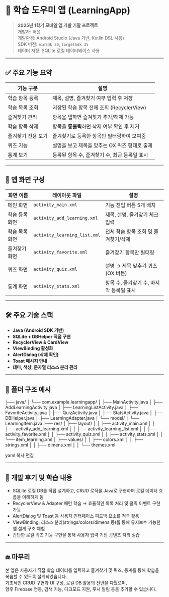 
# 📱 학습 도우미 앱 (LearningApp)

> **2025년 1학기 모바일 앱 개발 기말 프로젝트**  
> 개발자: 허윤  
> 개발환경: Android Studio (Java 기반, Kotlin DSL 사용)  
> SDK 버전: `minSdk 30`, `targetSdk 35`  
> 데이터 저장: SQLite 로컬 데이터베이스 사용

---

## ✅ 주요 기능 요약

| 기능 구분           | 설명 |
|--------------------|------|
| 학습 항목 등록      | 제목, 설명, 즐겨찾기 여부 입력 후 저장 |
| 학습 목록 조회      | 저장된 학습 항목 전체 조회 (RecyclerView) |
| 즐겨찾기 관리       | 항목을 탭하면 즐겨찾기 추가/해제 가능 |
| 학습 항목 삭제       | 항목을 **롱클릭**하면 삭제 여부 확인 후 제거 |
| 즐겨찾기 전용 보기    | 즐겨찾기로 등록한 항목만 필터링하여 보여줌 |
| 퀴즈 기능           | 설명을 보고 제목을 맞추는 OX 퀴즈 형태로 출제 |
| 통계 보기           | 등록된 항목 수, 즐겨찾기 수, 최근 등록일 표시 |

---

## 🧩 앱 화면 구성

| 화면 이름            | 레이아웃 파일              | 설명 |
|---------------------|----------------------------|------|
| 메인 화면            | `activity_main.xml`        | 기능 진입 버튼 5개 배치 |
| 학습 등록 화면       | `activity_add_learning.xml`| 제목, 설명, 즐겨찾기 체크 입력 |
| 학습 목록 화면       | `activity_learning_list.xml` | 전체 학습 항목 조회 및 즐겨찾기/삭제 |
| 즐겨찾기 화면        | `activity_favorite.xml`    | 즐겨찾기 항목만 필터링 |
| 퀴즈 화면            | `activity_quiz.xml`        | 설명 → 제목 맞추기 퀴즈 (OX 버튼) |
| 통계 화면            | `activity_stats.xml`       | 항목 수, 즐겨찾기 수, 마지막 등록일 표시 |

---

## 🛠 주요 기술 스택

- **Java (Android SDK 기반)**
- **SQLite + DBHelper 직접 구현**
- **RecyclerView & CardView**
- **ViewBinding 활성화**
- **AlertDialog (삭제 확인)**
- **Toast 메시지 안내**
- **테마, 색상, 문자열 리소스 분리 관리**

---

## 📁 폴더 구조 예시

├── java/
│ └── com.example.learningapp/
│ ├── MainActivity.java
│ ├── AddLearningActivity.java
│ ├── LearningListActivity.java
│ ├── FavoriteActivity.java
│ ├── QuizActivity.java
│ ├── StatsActivity.java
│ ├── DBHelper.java
│ ├── LearningAdapter.java
│ └── model/
│ └── LearningItem.java
├── res/
│ ├── layout/
│ │ ├── activity_main.xml
│ │ ├── activity_add_learning.xml
│ │ ├── activity_learning_list.xml
│ │ ├── activity_favorite.xml
│ │ ├── activity_quiz.xml
│ │ ├── activity_stats.xml
│ │ └── item_learning.xml
│ ├── values/
│ │ ├── colors.xml
│ │ ├── strings.xml
│ │ ├── dimens.xml
│ │ └── themes.xml

yaml
복사
편집

---

## 🎯 개발 후기 및 학습 내용

- SQLite 로컬 DB를 직접 설계하고, CRUD 로직을 Java로 구현하며 로컬 데이터 흐름을 이해하게 됨
- RecyclerView & Adapter 패턴 학습 → 효율적인 목록 처리 및 클릭 이벤트 구현 가능
- AlertDialog 및 Toast 등 사용자 인터페이스 피드백 요소를 적극 활용
- ViewBinding, 리소스 분리(strings/colors/dimens 등)를 통해 유지보수 가능한 앱 설계 구조 체험
- 간단한 로컬 퀴즈 기능 구현을 통해 사용자 입력 기반 콘텐츠 처리 실습

---

## 🔚 마무리

본 앱은 사용자가 직접 학습 데이터를 입력하고 즐겨찾기 및 퀴즈, 통계를 통해 학습을 복습할 수 있도록 설계되었습니다.  
기초적인 CRUD 구현과 UI 구성, 로컬 DB 활용의 전반을 다뤘으며,  
향후 Firebase 연동, 검색 기능, 다크모드 지원, 푸시 알림 등을 추가할 수 있습니다.
